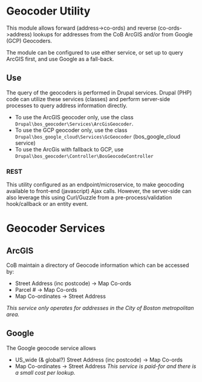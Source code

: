 # Geocoder Utility
This module allows forward (address->co-ords) and reverse (co-ords->address) lookups
for addresses from the CoB ArcGIS and/or from Google (GCP) Geocoders.

The module can be configured to use either service, or set up to query ArcGIS
first, and use Google as a fall-back.

## Use

The query of the geocoders is performed in Drupal services. Drupal (PHP) code
can utilize these services (classes) and perform server-side processes to
query address information directly.
- To use the ArcGIS geocoder only, use the class `Drupal\bos_geocoder\Services\ArcGisGeocoder`.
- To use the GCP geocoder only, use the class `Drupal\bos_google_cloud\Services\GcGeocoder` (bos_google_cloud service)
- To use the ArcGis with fallback to GCP, use `Drupal\bos_geocoder\Controller\BosGeocodeController`

### REST
This utility configured as an endpoint/microservice, to make geocoding available
to front-end (javascript) Ajax calls.  However, the server-side can also leverage this
using Curl/Guzzle from a pre-process/validation hook/callback or an entity event.

# Geocoder Services
## ArcGIS
CoB maintain a directory of Geocode information which can be accessed by:
- Street Address (inc postcode) -> Map Co-ords
- Parcel # -> Map Co-ords
- Map Co-ordinates -> Street Address

_This service only operates for addresses in the City of Boston metropolitan area._
## Google
The Google geocode service allows
- US_wide (& global?) Street Address (inc postcode) -> Map Co-ords
- Map Co-ordinates -> Street Address
_This service is paid-for and there is a small cost per lookup._

